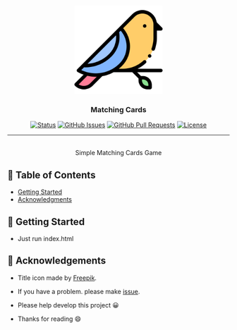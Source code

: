 <p align="center">
  <a href="" rel="noopener">
 <img width=200px height=200px src="./static/icon.png" alt="Project logo" ></a>
 <br>

</p>

<h3 align="center">Matching Cards</h3>

<div align="center">

[![Status](https://img.shields.io/badge/status-active-success.svg)]()
[![GitHub Issues](https://img.shields.io/github/issues/da-huin/matching_cards.svg)](https://github.com/da-huin/matching_cards/issues)
[![GitHub Pull Requests](https://img.shields.io/github/issues-pr/da-huin/matching_cards.svg)](https://github.com/da-huin/matching_cards/pulls)
[![License](https://img.shields.io/badge/license-MIT-blue.svg)](/LICENSE)

</div>

---

<p align="center"> 
    <br> Simple Matching Cards Game
</p>


## 📝 Table of Contents

- [Getting Started](#getting_started)
- [Acknowledgments](#acknowledgement)

## 🏁 Getting Started <a name = "getting_started"></a>

* Just run index.html

## 🎉 Acknowledgements <a name = "acknowledgement"></a>

- Title icon made by [Freepik](https://www.flaticon.com/kr/authors/freepik).

- If you have a problem. please make [issue](https://github.com/da-huin/matching_cards/issues).

- Please help develop this project 😀

- Thanks for reading 😄
